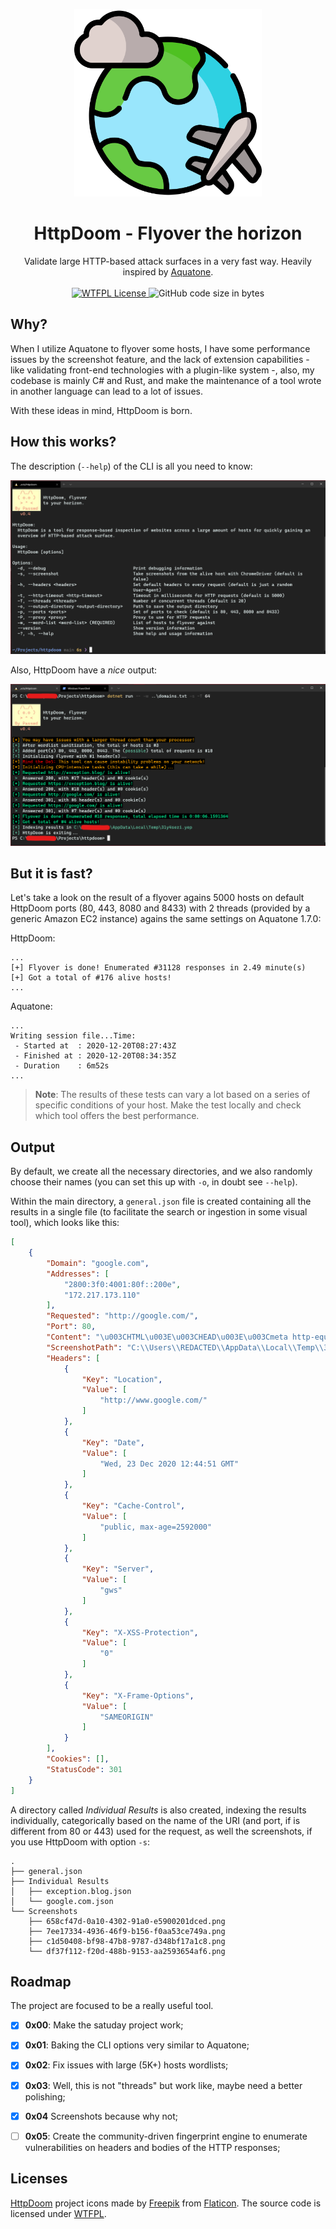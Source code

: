 <p align="center">
<a href="https://github.com/BizarreNULL/httpdoom/">
  <img src="./Images/logo.png" width="300" />
</a>
</p>
<h1 align="center">
  HttpDoom - <b>Flyover the horizon</b>
</h1>

<p align="center">
  Validate large HTTP-based attack surfaces in a very fast way. Heavily inspired by <a href="https://github.com/michenriksen/aquatone">Aquatone</a>.
  <br/><br/>
  <a href="http://www.wtfpl.net/txt/copying/">
    <img alt="WTFPL License" src="https://img.shields.io/github/license/BizarreNULL/shell-robot" />
  </a>
  <img alt="GitHub code size in bytes" src="https://img.shields.io/github/languages/code-size/BizarreNULL/httpdoom">
</p>



## Why?

When I utilize Aquatone to flyover some hosts, I have some performance issues by the screenshot feature, and the lack of extension capabilities - like validating front-end technologies with a plugin-like system -, also, my codebase is mainly C# and Rust, and make the maintenance of a tool wrote in another language can lead to a lot of issues.

With these ideas in mind, HttpDoom is born.



## How this works?

The description (`--help`) of the CLI is all you need to know:

![Output of `--help`](./Images/example.png)

Also, HttpDoom have a _nice_ output:

![Running HttpDoom](./Images/running.png)



## But it is fast?

Let's take a look on the result of a flyover agains 5000 hosts on default HttpDoom ports (80, 443, 8080 and 8433) with 2 threads (provided by a generic Amazon EC2 instance) agains the same settings on Aquatone 1.7.0:

HttpDoom:

```
...
[+] Flyover is done! Enumerated #31128 responses in 2.49 minute(s)
[+] Got a total of #176 alive hosts!
...
```

Aquatone:

```
...
Writing session file...Time:
 - Started at  : 2020-12-20T08:27:43Z
 - Finished at : 2020-12-20T08:34:35Z
 - Duration    : 6m52s
...
```

> **Note**: The results of these tests can vary a lot based on a series of specific conditions of your host. Make the test locally and check which tool offers the best performance.



## Output

By default, we create all the necessary directories, and we also randomly choose their names (you can set this up with `-o`, in doubt see `--help`).

Within the main directory, a `general.json` file is created containing all the results in a single file (to facilitate the search or ingestion in some visual tool), which looks like this:

```json
[
    {
        "Domain": "google.com",
        "Addresses": [
            "2800:3f0:4001:80f::200e",
            "172.217.173.110"
        ],
        "Requested": "http://google.com/",
        "Port": 80,
        "Content": "\u003CHTML\u003E\u003CHEAD\u003E\u003Cmeta http-equiv=\u0022content-type\u0022 content=\u0022text/html;charset=utf-8\u0022\u003E\n\u003CTITLE\u003E301 Moved\u003C/TITLE\u003E\u003C/HEAD\u003E\u003CBODY\u003E\n\u003CH1\u003E301 Moved\u003C/H1\u003E\nThe document has moved\n\u003CA HREF=\u0022http://www.google.com/\u0022\u003Ehere\u003C/A\u003E.\r\n\u003C/BODY\u003E\u003C/HTML\u003E\r\n",
        "ScreenshotPath": "C:\\Users\\REDACTED\\AppData\\Local\\Temp\\31y4sezi.yep\\Screenshots\\c1d50408-bf98-47b8-9787-d348bf17a1c8.png",
        "Headers": [
            {
                "Key": "Location",
                "Value": [
                    "http://www.google.com/"
                ]
            },
            {
                "Key": "Date",
                "Value": [
                    "Wed, 23 Dec 2020 12:44:51 GMT"
                ]
            },
            {
                "Key": "Cache-Control",
                "Value": [
                    "public, max-age=2592000"
                ]
            },
            {
                "Key": "Server",
                "Value": [
                    "gws"
                ]
            },
            {
                "Key": "X-XSS-Protection",
                "Value": [
                    "0"
                ]
            },
            {
                "Key": "X-Frame-Options",
                "Value": [
                    "SAMEORIGIN"
                ]
            }
        ],
        "Cookies": [],
        "StatusCode": 301
    }
]
```

A directory called *Individual Results* is also created, indexing the results individually, categorically based on the name of the URI (and port, if is different from 80 or 443) used for the request, as well the screenshots, if you use HttpDoom with option `-s`:

```
.
├── general.json
├── Individual Results
│   ├── exception.blog.json
│   └── google.com.json
└── Screenshots
    ├── 658cf47d-0a10-4302-91a0-e5900201dced.png
    ├── 7ee17334-4936-46f9-b156-f0aa53ce749a.png
    ├── c1d50408-bf98-47b8-9787-d348bf17a1c8.png
    └── df37f112-f20d-488b-9153-aa2593654af6.png
```



## Roadmap

The project are focused to be a really useful tool.

- [x] **0x00**: Make the satuday project work;
- [x] **0x01**: Baking the CLI options very similar to Aquatone;
- [x] **0x02**: Fix issues with large (5K+) hosts wordlists;
- [x] **0x03**: Well, this is not "threads" but work like, maybe need a better polishing;
- [x] **0x04** Screenshots because why not;
- [ ] **0x05**: Create the community-driven fingerprint engine to enumerate vulnerabilities on headers and bodies of the HTTP responses;



## Licenses

[HttpDoom](https://github.com/BizarreNULL/httpdoom) project icons made by [Freepik](www.flaticon.com/authors/freepik) from [Flaticon](https://www.flaticon.com/). The source code is licensed under [WTFPL](http://www.wtfpl.net/).